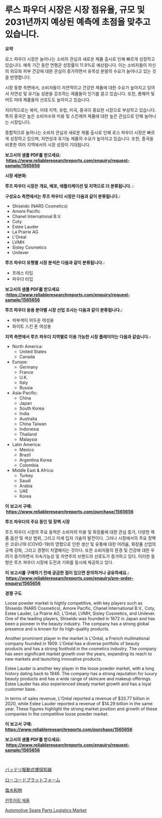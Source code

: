 <p><h1>루스 파우더 시장은 시장 점유율, 규모 및 2031년까지 예상된 예측에 초점을 맞추고 있습니다.</h1></p><p><strong>요약</strong></p>
<p><p>로스 파우더 시장은 늘어나는 소비자 관심과 새로운 제품 출시로 인해 빠르게 성장하고 있습니다. 예측 기간 동안 연평균 성장률이 11.9%로 예상됩니다. 이는 소비자들이 자신의 외모와 피부 건강에 대한 관심이 증가하면서 유목성 분말의 수요가 늘어나고 있는 것을 반영합니다.</p><p>시장 동향 측면에서, 소비자들이 자연적이고 건강한 제품에 대한 수요가 높아지고 있어서 자연성 및 유기농 성분을 강조하는 제품들이 인기를 끌고 있습니다. 또한, 롱웨어 및 머트 마데 제품들의 선호도도 높아지고 있습니다.</p><p>지리적으로는 북미, 아태 지역, 유럽, 미국, 중국이 중요한 시장으로 부상하고 있습니다. 특히 중국은 높은 소비자수와 미용 및 스킨케어 제품에 대한 높은 관심으로 인해 늘어나는 시장입니다.</p><p>종합적으로 늘어나는 소비자 관심과 새로운 제품 출시로 인해 로스 파우더 시장은 빠르게 성장하고 있으며, 자연성과 유기농 제품의 수요가 높아지고 있습니다. 또한, 중국을 비롯한 여러 지역에서의 시장 성장이 기대됩니다.</p></p>
<p><strong>보고서의 샘플 PDF를 받으세요: &nbsp;<a href="https://www.reliableresearchreports.com/enquiry/request-sample/1565656">https://www.reliableresearchreports.com/enquiry/request-sample/1565656</a></strong></p>
<p><strong>시장 세분화:</strong></p>
<p><strong> 루즈 파우더 시장은 개요, 배포, 애플리케이션 및 지역으로 더 분류됩니다. :</strong></p>
<p><strong>구성요소 측면에서는 루즈 파우더 시장은 다음과 같이 분류됩니다.:</strong></p>
<p><ul><li>Shiseido (NARS Cosmetics)</li><li>Amore Pacific</li><li>Chanel International B.V.</li><li>Coty</li><li>Estee Lauder</li><li>La Prairie AG</li><li>L'Oréal</li><li>LVMH</li><li>Sisley Cosmetics</li><li>Unilever</li></ul></p>
<p><strong> 루즈 파우더 유형별 시장 분석은 다음과 같이 분류됩니다.:</strong></p>
<p><ul><li>프레스 타입</li><li>파우더 타입</li></ul></p>
<p><strong>보고서의 샘플 PDF를 받으세요 :<a href="https://www.reliableresearchreports.com/enquiry/request-sample/1565656">https://www.reliableresearchreports.com/enquiry/request-sample/1565656</a></strong></p>
<p><strong> 루즈 파우더 응용 분야별 시장 산업 조사는 다음과 같이 분류됩니다.:</strong></p>
<p><ul><li>피부색이 어두운 여성용</li><li>화이트 스킨 톤 여성용</li></ul></p>
<p><strong>지역 측면에서 루즈 파우더 지역별로 이용 가능한 시장 플레이어는 다음과 같습니다.:</strong></p>
<p><ul>
    <li>
        North America:
        <ul>
            <li>United States</li>
            <li>Canada</li>
        </ul>
    </li>
    <li>
        Europe:
        <ul>
            <li>Germany</li>
            <li>France</li>
            <li>U.K.</li>
            <li>Italy</li>
            <li>Russia</li>
        </ul>
    </li>
    <li>
        Asia-Pacific:
        <ul>
            <li>China</li>
            <li>Japan</li>
            <li>South Korea</li>
            <li>India</li>
            <li>Australia</li>
            <li>China Taiwan</li>
            <li>Indonesia</li>
            <li>Thailand</li>
            <li>Malaysia</li>
        </ul>
    </li>
    <li>
        Latin America:
        <ul>
            <li>Mexico</li>
            <li>Brazil</li>
            <li>Argentina Korea</li>
            <li>Colombia</li>
        </ul>
    </li>
    <li>
        Middle East & Africa:
        <ul>
            <li>Turkey</li>
            <li>Saudi</li>
            <li>Arabia</li>
            <li>UAE</li>
            <li>Korea</li>
        </ul>
    </li>
    </ul></p>
<p><strong>이 보고서 구매: &nbsp;<a href="https://www.reliableresearchreports.com/purchase/1565656">https://www.reliableresearchreports.com/purchase/1565656</a></strong></p>
<p><strong>루즈 파우더의 주요 동인 및 장벽 시장</strong></p>
<p><p>루즈 파우더 시장의 주요 동력은 소비자의 미용 및 화장품에 대한 관심 증가, 다양한 제품 옵션 및 색상 범위, 그리고 미세 입자 기술의 발전이다. 그러나 시장에서의 주요 장벽은 코로나19 (COVID-19)의 영향으로 인한 생산 및 유통에 대한 어려움, 화장품 산업의 규제 강화, 그리고 경쟁이 치열해지는 것이다. 또한 소비자들의 환경 및 건강에 대한 우려가 증가하면서 지속가능성 및 자연주의 브랜드의 선호도가 증가하고 있다. 이러한 동향은 루즈 파우더 시장에 도전과 기회를 동시에 제공하고 있다.</p></p>
<p><strong>이 보고서를 구매하기 전에 궁금한 점이 있으면 문의하거나 공유하세요.: &nbsp;<a href="https://www.reliableresearchreports.com/enquiry/pre-order-enquiry/1565656">https://www.reliableresearchreports.com/enquiry/pre-order-enquiry/1565656</a></strong></p>
<p><strong>경쟁 구도</strong></p>
<p><p>Loose powder market is highly competitive, with key players such as Shiseido (NARS Cosmetics), Amore Pacific, Chanel International B.V., Coty, Estee Lauder, La Prairie AG, L'Oréal, LVMH, Sisley Cosmetics, and Unilever. One of the leading players, Shiseido was founded in 1872 in Japan and has been a pioneer in the beauty industry. The company has a strong global presence and is known for its high-quality products. </p><p>Another prominent player in the market is L'Oréal, a French multinational company founded in 1909. L'Oréal has a diverse portfolio of beauty products and has a strong foothold in the cosmetics industry. The company has seen significant market growth over the years, expanding its reach to new markets and launching innovative products.</p><p>Estee Lauder is another key player in the loose powder market, with a long history dating back to 1946. The company has a strong reputation for luxury beauty products and has a wide range of skincare and makeup offerings. Estee Lauder has also experienced steady market growth and has a loyal customer base.</p><p>In terms of sales revenue, L'Oréal reported a revenue of $33.77 billion in 2020, while Estee Lauder reported a revenue of $14.29 billion in the same year. These figures highlight the strong market position and growth of these companies in the competitive loose powder market.</p></p>
<p><strong>이 보고서 구매: &nbsp; <a href="https://www.reliableresearchreports.com/purchase/1565656">https://www.reliableresearchreports.com/purchase/1565656</a></strong></p>
<p><strong>보고서의 샘플 PDF를 받으세요: &nbsp;<a href="https://www.reliableresearchreports.com/enquiry/request-sample/1565656">https://www.reliableresearchreports.com/enquiry/request-sample/1565656</a></strong><strong></strong></p>
<p>&nbsp;</p>
<p><p><a href="https://github.com/moulafa/Market-Research-Report-List-1/blob/main/59722426072.md">バッテリ駆動式煙探知器</a></p><p><a href="https://medium.com/@gordonjast2023/%E3%83%AD%E3%83%BC%E3%82%B3%E3%83%BC%E3%83%89%E3%83%97%E3%83%A9%E3%83%83%E3%83%88%E3%83%95%E3%82%A9%E3%83%BC%E3%83%A0%E5%B8%82%E5%A0%B4%E8%AA%BF%E6%9F%BB%E3%83%AC%E3%83%9D%E3%83%BC%E3%83%88-%E3%81%9D%E3%81%AE%E6%AD%B4%E5%8F%B2%E3%81%8A%E3%82%88%E3%81%B32031%E5%B9%B4%E3%81%BE%E3%81%A7%E3%81%AE2024%E5%B9%B4%E3%81%AE%E4%BA%88%E6%B8%AC-ef9468079133">ローコードプラットフォーム</a></p><p><a href="https://github.com/nxboeu02965442/Market-Research-Report-List-1/blob/main/69203346071.md">塩水和物</a></p><p><a href="https://github.com/mpodehpw07370073/Market-Research-Report-List-1/blob/main/51408335511.md">컨투어링 제품</a></p><p><a href="https://chivalrous-flock-a86.notion.site/Automotive-Spare-Parts-Logistics-Market-Furnish-Information-about-Market-Size-Market-Share-Market--a8b6d00a39df4e0bb3753b09421c71e9">Automotive Spare Parts Logistics Market</a></p></p>